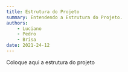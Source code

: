 ```yaml
---
title: Estrutura do Projeto
summary: Entendendo a Estrutura do Projeto.
authors:
    - Luciano
    - Pedro
    - Brisa
date: 2021-24-12
---
```


Coloque aqui a estrutura do projeto